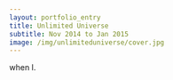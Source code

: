 ```yaml
---
layout: portfolio_entry
title: Unlimited Universe
subtitle: Nov 2014 to Jan 2015
image: /img/unlimiteduniverse/cover.jpg
---
```


when I.
